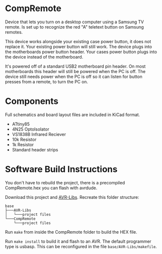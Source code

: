 # CompRemote

Device that lets you turn on a desktop computer using a Samsung TV remote.
Is set up to recognize the red "A" teletext button on Samsung remotes.

This device works alongside your existing case power button, it does not replace it.
Your existing power button will still work.
The device plugs into the motherboards power button header.
Your cases power button plugs into the device instead of the motherboard.

It's powered off of a standard USB2 motherboard pin header.
On most motherboards this header will still be powered when the PC is off.
The device still needs power when the PC is off so it can listen for button presses from a remote, to turn the PC on.

# Components

Full schematics and board layout files are included in KiCad format.

* ATtiny85
* 4N25 OptoIsolator
* VS1838B Infrared Reciever
* 10k Resistor
* 1k Resistor
* Standard header strips

# Software Build Instructions

You don't have to rebuild the project, there is a precompiled CompRemote.hex you can flash with avrdude.

Download this project and [AVR-Libs](https://github.com/MarcusKiwi/AVR-Libs). Recreate this folder structure:

```
base
├───AVR-Libs
│   └───project files
└───CompRemote
    └───project files
```

Run `make` from inside the CompRemote folder to build the HEX file.

Run `make install` to build it and flash to an AVR. The default programmer type is usbasp. This can be reconfigured in the file `base/AVR-Libs/makefile`.